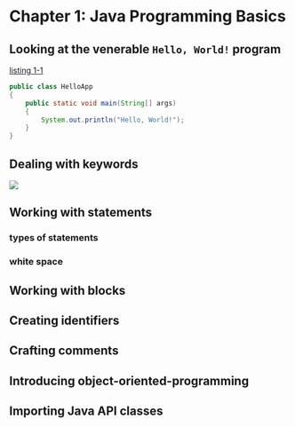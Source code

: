 # Chapter 1: Java Programming Basics

## Looking at the venerable `Hello, World!` program

[listing 1-1](../code/Listing%201-1/HelloApp.java)

```java
public class HelloApp
{
    public static void main(String[] args)
    {
        System.out.println("Hello, World!");
    }
}
```

## Dealing with keywords

![](./../../keywords.png)

## Working with statements

### types of statements
### white space

## Working with blocks

## Creating identifiers

## Crafting comments

## Introducing object-oriented-programming

## Importing Java API classes

